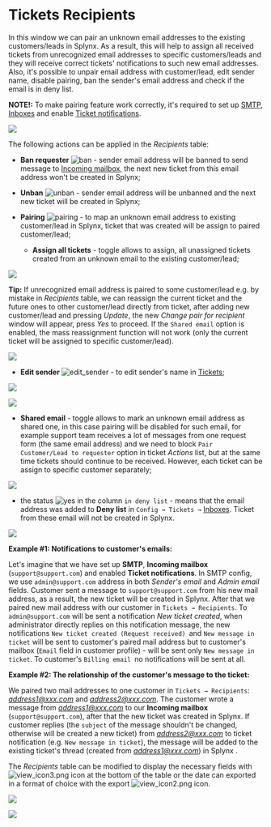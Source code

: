 Tickets Recipients
=============

In this window we can pair an unknown email addresses to the existing customers/leads in Splynx. As a result, this will help to assign all received tickets from unrecognized email addresses to specific customers/leads and they will receive correct tickets' notifications to such new email addresses.
Also, it's possible to unpair email address with customer/lead, edit sender name, disable pairing, ban the sender's email address and check if the email is in deny list.

**NOTE!:** To make pairing feature work correctly, it's required to set up [SMTP](configuration/main_configuration/email_config/email_config.md), [Inboxes](configuration/support/inboxes/inboxes.md) and enable [Ticket notifications](configuration/support/ticket_notifications/ticket_notifications.md).

![](img_1.png)

The following actions can be applied in the *Recipients* table:

* **Ban requester** <icon class="image-icon">![ban](ban.png)</icon> - sender email address will be banned to send message to [Incoming mailbox](configuration/support/inboxes/inboxes.md), the next new ticket from this email address won't be created in Splynx;

* **Unban** <icon class="image-icon">![unban](unban.png)</icon> - sender email address will be unbanned and the next new ticket will be created in Splynx;

* **Pairing** <icon class="image-icon">![pairing](pairing.png)</icon> - to map an unknown email address to existing customer/lead in Splynx, ticket that was created will be assign to paired customer/lead;
  * **Assign all tickets** - toggle allows to assign, all unassigned tickets created from an unknown email to the existing customer/lead;

![](img_3.png)

**Tip:** If unrecognized email address is paired to some customer/lead e.g. by mistake in *Recipients* table, we can reassign the current ticket and the future ones to other customer/lead directly from ticket, after adding new customer/lead and pressing *Update*, the new *Change pair for recipient* window will appear, press *Yes* to proceed. If the `Shared email` option is enabled, the mass reassignment function will not work (only the current ticket will be assigned to specific customer/lead).

![](change_pair.png)

* **Edit sender** <icon class="image-icon">![edit_sender](edit_sender.png)</icon> - to edit sender's name in [Tickets](tickets/tickets_overview/tickets_overview.md);

![](img_2.png)

![](sender_name.png)

  * **Shared email** - toggle allows to mark an unknown email address as shared one, in this case pairing will be disabled for such email, for example support team receives a lot of messages from one request form (the same email address) and we need to block `Pair Customer/Lead to requester` option in ticket *Actions* list, but at the same time tickets should continue to be received. However, each ticket can be assign to specific customer separately;

![](pair_from_ticket.png)

* the status <icon class="image-icon">![yes](yes.png)</icon> in the column `in deny list` - means that the email address was added to **Deny list** in `Config → Tickets →` [Inboxes](configuration/support/inboxes/inboxes.md). Ticket from these email will not be created in Splynx.

![](status_yes.png)

**Example #1: Notifications to customer's emails:**

Let's imagine that we have set up **SMTP**, **Incoming mailbox** (`support@support.com`) and enabled **Ticket notifications**. In SMTP config, we use `admin@support.com` address in both *Sender's email* and *Admin email* fields.
Customer sent a message to `support@support.com` from his new mail address, as a result, the new ticket will be created in Splynx. After that we paired new mail address with our customer in `Tickets → Recipients`.
To `admin@support.com` will be sent a notification *New ticket created*, when administrator directly replies on this notification message, the new notifications `New ticket created (Request received) `and `New message in ticket` will be sent to customer's paired mail address but to customer's mailbox (`Email` field in customer profile) - will be sent only `New message in ticket`. To customer's `Billing email `no notifications will be sent at all.

**Example #2: The relationship of the customer's message to the ticket:**

We paired two mail addresses to one customer in `Tickets → Recipients`: *address1@xxx.com* and *address2@xxx.com*. The customer wrote a message from *address1@xxx.com* to our **Incoming mailbox** (`support@support.com`), after that the new ticket was created in Splynx. If customer replies (the `subject` of the message shouldn't be changed, otherwise will be created a new ticket) from *address2@xxx.com* to ticket notification (e.g. `New message in ticket`), the message will be added to the existing ticket's thread (created from *address1@xxx.com*) in Splynx .

The *Recipients* table can be modified to display the necessary fields with <icon class="image-icon">![view_icon3.png](view_icon3.png)</icon> icon at the bottom of the table or the date can exported in a format of choice with the export <icon class="image-icon">![view_icon2.png](view_icon2.png)</icon> icon.

![](show_fields.png)

![](export.png)
